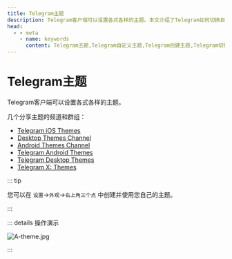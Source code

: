 ```yaml
---
title: Telegram主题
description: Telegram客户端可以设置各式各样的主题。本文介绍了Telegram如何切换自定义主题，并给出了几个分享Telegram主题的频道。访问TGwiki - Telegram知识库，了解更多Telegram使用技巧。
head:
  - - meta
    - name: keywords
      content: Telegram主题,Telegram自定义主题,Telegram创建主题,Telegram切换主题,Telegram界面主题,TG主题,TG自定义主题,TG创建主题,TG切换主题,TG界面主题,电报助推,电报自定义主题,电报创建主题,电报切换主题,电报界面主题,Telegram设置,TGwiki,Telegram知识库
---
```


# Telegram主题

Telegram客户端可以设置各式各样的主题。

几个分享主题的频道和群组：
- [Telegram iOS Themes](https://t.me/IOSTelegramThemes)
- [Desktop Themes Channel](https://t.me/themes)
- [Android Themes Channel](https://t.me/AndroidThemes)
- [Telegram Android Themes](https://t.me/AndroidThemesGroup)
- [Telegram Desktop Themes](https://t.me/TelegramThemes)
- [Telegram X: Themes](https://t.me/tgx_perfection)

::: tip

您可以在 `设置`->`外观`->`右上角三个点` 中创建并使用您自己的主题。

:::

::: details 操作演示

![A-theme.jpg](https://cdn.jsdelivr.net/gh/tgwiki/images/A/theme.jpg)

:::
